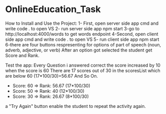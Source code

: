 # OnlineEducation_Task
How to Install and Use the Project:
1- First, open server side app cmd and write code . to open VS 
2- run server side app npm start 
3-go to http://localhost:4000/words to get words endpoint
4-Second, open client side app cmd and write code . to open VS 
5- run client side app npm start 
6-there are four buttons respresenting for options of part of speech (noun, adverb, adjective, or verb) After an option got selected the student get Score and Rank.
 
  Test the app:
  Every Question i answered correct the score increased by 10 
  when the score is 60 There are 17 scores out of 30 in the scoresList which are below 60  (17*100/30)=56.67 And So On.
- Score: 60 => Rank: 56.67  (17*100/30)
- Score: 50 => Rank: 40     (12*100/30)
- Score: 30 => Rank: 26.67   (8*100/30)

a "Try Again" button enable the student to repeat the activity again.

  
